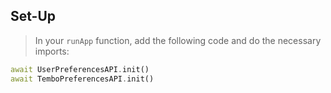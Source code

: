 ## Set-Up
> In your `runApp` function, add the following code and do the necessary imports:
```dart
await UserPreferencesAPI.init()
await TemboPreferencesAPI.init()
```
